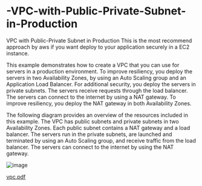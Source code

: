 # -VPC-with-Public-Private-Subnet-in-Production
VPC with Public-Private Subnet in Production
This is the most recommend approach by aws if you want deploy to your application securely in a EC2 instance.

This example demonstrates how to create a VPC that you can use for servers in a production environment. To improve resiliency, you deploy the servers in two Availability Zones, by using an Auto Scaling group and an Application Load Balancer. For additional security, you deploy the servers in private subnets. The servers receive requests through the load balancer. The servers can connect to the internet by using a NAT gateway. To improve resiliency, you deploy the NAT gateway in both Availability Zones.

The following diagram provides an overview of the resources included in this example. The VPC has public subnets and private subnets in two Availability Zones. Each public subnet contains a NAT gateway and a load balancer. The servers run in the private subnets, are launched and terminated by using an Auto Scaling group, and receive traffic from the load balancer. The servers can connect to the internet by using the NAT gateway.

![image](https://github.com/user-attachments/assets/0a1ba03d-cfc5-4cff-a67c-57daee7f5e5c)

[vpc.pdf](https://github.com/user-attachments/files/18915732/vpc.pdf)
